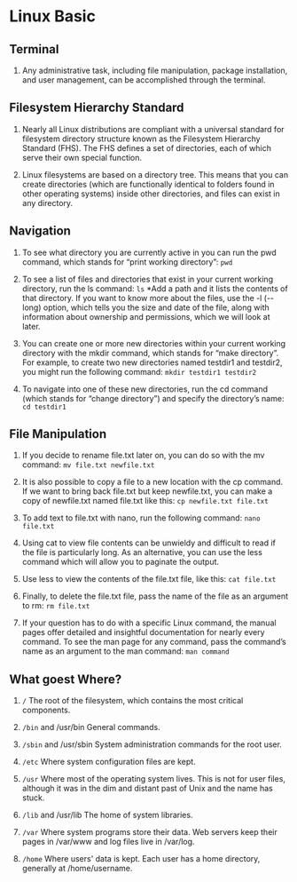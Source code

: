 # Linux Basic


## Terminal 

        
1. Any administrative task, including file manipulation, package installation, and user management, can be accomplished through the terminal.


## Filesystem Hierarchy Standard

1. Nearly all Linux distributions are compliant with a universal standard for filesystem directory structure known as the Filesystem Hierarchy Standard (FHS). The FHS defines a set of directories, each of which serve their own special function.

1. Linux filesystems are based on a directory tree. This means that you can create directories (which are functionally identical to folders found in other operating systems) inside other directories, and files can exist in any directory.


## Navigation

1. To see what directory you are currently active in you can run the pwd command, which stands for “print working directory”:
    `pwd`

1. To see a list of files and directories that exist in your current working directory, run the ls command:
     `ls`
        *Add a path and it lists the contents of that directory. If you want to know more about the files, use the -l (--long) option, which tells you the size and date of the file, along with information about ownership and permissions, which we will look at later.


1. You can create one or more new directories within your current working directory with the mkdir command, which stands for “make directory”. For example, to create two new directories named testdir1 and testdir2, you might run the following command:
    `mkdir testdir1 testdir2`

1. To navigate into one of these new directories, run the cd command (which stands for “change directory”) and specify the directory’s name:
    `cd testdir1`

## File Manipulation

1. If you decide to rename file.txt later on, you can do so with the mv command:
    `mv file.txt newfile.txt`


1. It is also possible to copy a file to a new location with the cp command. If we want to bring back file.txt but keep newfile.txt, you can make a copy of newfile.txt named file.txt like this:
    `cp newfile.txt file.txt`
    
1. To add text to file.txt with nano, run the following command:
    `nano file.txt`
    

1. Using cat to view file contents can be unwieldy and difficult to read if the file is particularly long. As an alternative, you can use the less command which will allow you to paginate the output.

1. Use less to view the contents of the file.txt file, like this:
    `cat file.txt`
 

1. Finally, to delete the file.txt file, pass the name of the file as an argument to rm:
    `rm file.txt`
    
1. If your question has to do with a specific Linux command, the manual pages offer detailed and insightful documentation for nearly every command. To see the man page for any command, pass the command’s name as an argument to the man command:
    `man command`

## What goest Where?

1. `/` The root of the filesystem, which contains the most critical components.

1. `/bin` and /usr/bin General commands.

1. `/sbin` and /usr/sbin System administration commands for the root user.

1. `/etc` Where system configuration files are kept.

1. `/usr` Where most of the operating system lives. This is not for user files, although it was in the dim and distant past of Unix and the name has stuck.

1. `/lib` and /usr/lib The home of system libraries.

1. `/var` Where system programs store their data. Web servers keep their pages in /var/www and log files live in /var/log.

1. `/home` Where users' data is kept. Each user has a home directory, generally at /home/username.
